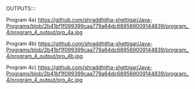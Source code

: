 OUTPUTS:::

Program 4a) https://github.com/shraddhitha-shettigar/Java-Programs/blob/2b41bf1f099399caa779a64dc689569009144839/program_4/program_4_output/pro_4a.jpg

Program 4b) https://github.com/shraddhitha-shettigar/Java-Programs/blob/2b41bf1f099399caa779a64dc689569009144839/program_4/program_4_output/pro_4b.jpg

Program 4c) https://github.com/shraddhitha-shettigar/Java-Programs/blob/2b41bf1f099399caa779a64dc689569009144839/program_4/program_4_output/pro_4c.jpg